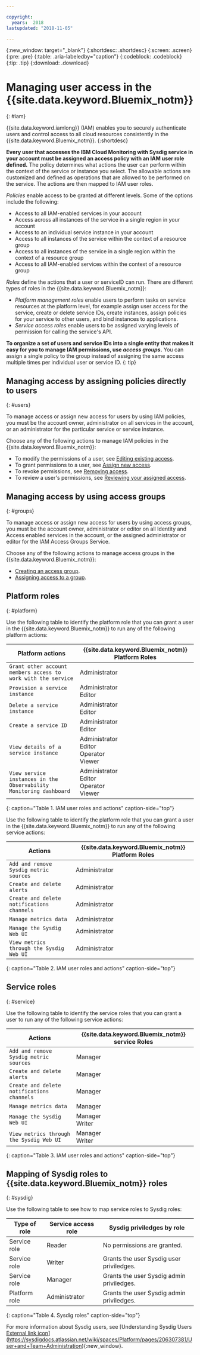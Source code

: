 ```yaml
---

copyright:
  years:  2018
lastupdated: "2018-11-05"

---
```


{:new_window: target="_blank"}
{:shortdesc: .shortdesc}
{:screen: .screen}
{:pre: .pre}
{:table: .aria-labeledby="caption"}
{:codeblock: .codeblock}
{:tip: .tip}
{:download: .download}

 
# Managing user access in the {{site.data.keyword.Bluemix_notm}}
{: #iam}

{{site.data.keyword.iamlong}} (IAM) enables you to securely authenticate users and control access to all cloud resources consistently in the {{site.data.keyword.Bluemix_notm}}. 
{:shortdesc}

**Every user that accesses the IBM Cloud Monitoring with Sysdig service in your account must be assigned an access policy with an IAM user role defined.** The policy determines what actions the user can perform within the context of the service or instance you select. The allowable actions are customized and defined as operations that are allowed to be performed on the service. The actions are then mapped to IAM user roles.

*Policies* enable access to be granted at different levels. Some of the options include the following: 

* Access to all IAM-enabled services in your account
* Access across all instances of the service in a single region in your account
* Access to an individual service instance in your account
* Access to all instances of the service within the context of a resource group
* Access to all instances of the service in a single region within the context of a resource group
* Access to all IAM-enabled services within the context of a resource group

*Roles* define the actions that a user or serviceID can run. There are different types of roles in the {{site.data.keyword.Bluemix_notm}}:

* *Platform management roles* enable users to perform tasks on service resources at the platform level, for example assign user access for the service, create or delete service IDs, create instances, assign policies for your service to other users, and bind instances to applications.
* *Service access roles* enable users to be assigned varying levels of permission for calling the service's API.

**To organize a set of users and service IDs into a single entity that makes it easy for you to manage IAM permissions, use *access groups*.** You can assign a single policy to the group instead of assigning the same access multiple times per individual user or service ID.
{: tip}



## Managing access by assigning policies directly to users
{: #users}

To manage access or assign new access for users by using IAM policies, you must be the account owner, administrator on all services in the account, or an administrator for the particular service or service instance. 

Choose any of the following actions to manage IAM policies in the {{site.data.keyword.Bluemix_notm}}:

* To modify the permissions of a user, see [Editing existing access](/docs/iam/mngiam.html#editing-existing-access).
* To grant permissions to a user, see [Assign new access](/docs/iam/mngiam.html#assignaccess).
* To revoke permissions, see [Removing access](/docs/iam/mngiam.html#removing-access).
* To review a user's permissions, see [Reviewing your assigned access](/docs/iam/mngiam.html#reviewing-your-assigned-access).


## Managing access by using access groups
{: #groups}

To manage access or assign new access for users by using access groups, you must be the account owner, administrator or editor on all Identity and Access enabled services in the account, or the assigned administrator or editor for the IAM Access Groups Service. 

Choose any of the following actions to manage access groups in the {{site.data.keyword.Bluemix_notm}}:

* [Creating an access group](/docs/iam/groups.html#creating-an-access-group).
* [Assigning access to a group](/docs/iam/groups.html#assigning-access-to-a-group).


## Platform roles
{: #platform}

Use the following table to identify the platform role that you can grant a user in the {{site.data.keyword.Bluemix_notm}} to run any of the following platform actions:

| Platform actions                                                        | {{site.data.keyword.Bluemix_notm}} Platform Roles    | 
|-------------------------------------------------------------------------|------------------------------------------------------|
| `Grant other account members access to work with the service`           | Administrator                                        | 
| `Provision a service instance`                                          | Administrator </br>Editor                            | 
| `Delete a service instance`                                             | Administrator </br>Editor                            | 
| `Create a service ID`                                                   | Administrator </br>Editor                            |
| `View details of a service instance`                                    | Administrator </br>Editor </br>Operator </br>Viewer  | 
| `View service instances in the Observability Monitoring dashboard`      | Administrator </br>Editor </br>Operator </br>Viewer  | 
{: caption="Table 1. IAM user roles and actions" caption-side="top"}

Use the following table to identify the platform role that you can grant a user in the {{site.data.keyword.Bluemix_notm}} to run any of the following service actions:

| Actions                                                                    | {{site.data.keyword.Bluemix_notm}} Platform Roles     | 
|----------------------------------------------------------------------------|------------------------------------------------------|
| `Add and remove Sysdig metric sources`                                     | Administrator                                        |
| `Create and delete alerts`                                                 | Administrator                                        | 
| `Create and delete notifications channels`                                 | Administrator                                        | 
| `Manage metrics data`                                                      | Administrator                                        |
| `Manage the Sysdig Web UI`                                                 | Administrator                                        |
| `View metrics through the Sysdig Web UI`                                   | Administrator                                        | 
{: caption="Table 2. IAM user roles and actions" caption-side="top"}


## Service roles
{: #service}

Use the following table to identify the service roles that you can grant a user to run any of the following service actions:

| Actions                                                                    | {{site.data.keyword.Bluemix_notm}} service Roles     | 
|----------------------------------------------------------------------------|------------------------------------------------------|
| `Add and remove Sysdig metric sources`                                     | Manager                                              |
| `Create and delete alerts`                                                 | Manager                                              | 
| `Create and delete notifications channels`                                 | Manager                                              | 
| `Manage metrics data`                                                      | Manager                                              |
| `Manage the Sysdig Web UI`                                                 | Manager </br>Writer                                  |
| `View metrics through the Sysdig Web UI`                                   | Manager </br>Writer                                  | 
{: caption="Table 3. IAM user roles and actions" caption-side="top"}


## Mapping of Sysdig roles to {{site.data.keyword.Bluemix_notm}} roles
{: #sysdig}

Use the following table to see how to map service roles to Sysdig roles:

| Type of role        |Service access role | Sysdig priviledges by role                 | 
|---------------------|--------------------|---------------------------------------------|
| Service role        | Reader             | No permissions are granted.                 | 
| Service role        | Writer             | Grants the user Sysdig user priviledges.    |
| Service role        | Manager            | Grants the user Sysdig admin priviledges.   | 
| Platform role       | Administrator      | Grants the user Sysdig admin priviledges.   | 
{: caption="Table 4. Sysdig roles" caption-side="top"}

For more information about Sysdig users, see [Understanding Sysdig Users [External link icon](../../icons/launch-glyph.svg "External link icon")](https://sysdigdocs.atlassian.net/wiki/spaces/Platform/pages/206307381/User+and+Team+Administration){:new_window}.




